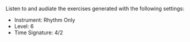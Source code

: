 Listen to and audiate the exercises generated with the following settings:

- Instrument: Rhythm Only
- Level: 6
- Time Signature: 4/2
